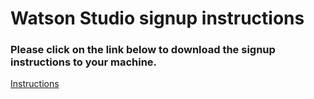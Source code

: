 # Watson Studio signup instructions

### Please click on the link below to download the signup instructions to your machine.

[Instructions](https://github.com/bleonardb3/Think2019/raw/master/Signup_Instructions/Sign%20up%20Instructions/signup.pdf)

